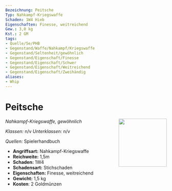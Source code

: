 ```yaml
---
Bezeichnung: Peitsche
Typ: Nahkampf-Kriegswaffe
Schaden: 1W4 Hieb
Eigenschaften: Finesse, weitreichend
Gew.: 3,0 kg
Kst.: 2 GM
tags:
- Quelle/5e/PHB
- Gegenstand/Waffe/Nahkampf/Kriegswaffe
- Gegenstand/Seltenheit/gewöhnlich
- Gegenstand/Eigenschaft/Finesse
- Gegenstand/Eigenschaft/Schwer
- Gegenstand/Eigenschaft/Weitreichend
- Gegenstand/Eigenschaft/Zweihändig
aliases:
- Whip
---
```

# Peitsche
*Nahkampf-Kriegswaffe, gewöhnlich*
<img src="Symbolik/Gegenstände.webp" align="right" width="150">

_Klassen:_ n/v 
_Unterklassen:_  n/v

_Quellen:_ Spielerhandbuch

- **Angriffsart:** Nahkampf-Kriegswaffe
- **Reichweite:** 1,5m
- **Schaden:** 1W4
- **Schadensart:** Stichschaden
- **Eigenschaften:** Finesse, weitreichend
- **Gewicht:** 1,5 kg
- **Kosten**: 2 Goldmünzen